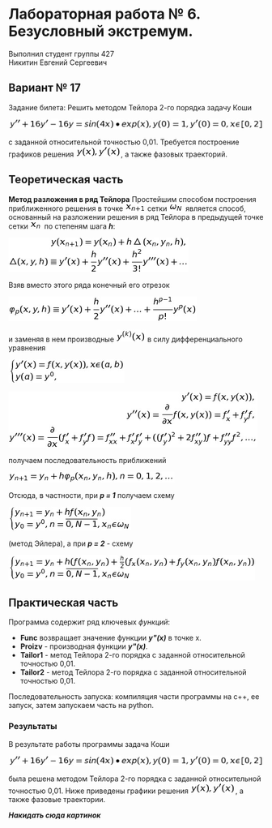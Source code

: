 # Лабораторная работа № 6. Безусловный экстремум.

Выполнил студент группы 427  
Никитин Евгений Сергеевич

## Вариант № 17
Задание билета: Решить методом Тейлора 2-го порядка задачу Коши

![1.jpg](Formuls/1.jpg)

с заданной относительной точностью 0,01.
Требуется построение графиков решения ![2.jpg](Formuls/2.jpg), а также фазовых траекторий.


## Теоретическая часть
**Метод разложения в ряд Тейлора**
Простейшим способом построения приближенного решения в точке ![3.jpg](Formuls/3.jpg) сетки ![4.jpg](Formuls/4.jpg) является способ, основанный на разложении решения в ряд Тейлора в предыдущей точке сетки ![5.jpg](Formuls/5.jpg) по степеням шага ***h***:

![6.jpg](Formuls/6.jpg)

Взяв вместо этого ряда конечный его отрезок

![7.jpg](Formuls/7.jpg)

и заменяя в нем производные ![13.jpg](Formuls/13.jpg) в силу дифференциального уравнения 

![8.jpg](Formuls/8.jpg)

![9.jpg](Formuls/9.jpg)

получаем последовательность приближений

![10.jpg](Formuls/10.jpg)

Отсюда, в частности, при ***p = 1*** получаем схему

![11.jpg](Formuls/11.jpg)

(метод Эйлера), а при ***p = 2*** - схему

![12.jpg](Formuls/12.jpg)

## Практическая часть
Программа содержит ряд ключевых *функций*:
* **Func** возвращает значение функции ***y"(x)*** в точке x.
* **Proizv** - производная функции ***y"(x)***.
* **Tailor1** - метод Тейлора 2-го порядка с заданной относительной точностью 0,01.
* **Tailor2** - метод Тейлора 2-го порядка с заданной относительной точностью 0,01.

Последовательность запуска: компиляция части программы на с++, ее запуск, затем запускаем часть на python. 

### Результаты
В результате работы программы задача Коши  

![1.jpg](Formuls/1.jpg)

была решена методом Тейлора 2-го порядка с заданной относительной точностью 0,01. Ниже приведены графики решения ![2.jpg](Formuls/2.jpg), а также фазовые траектории.

***Накидать сюда картинок***
